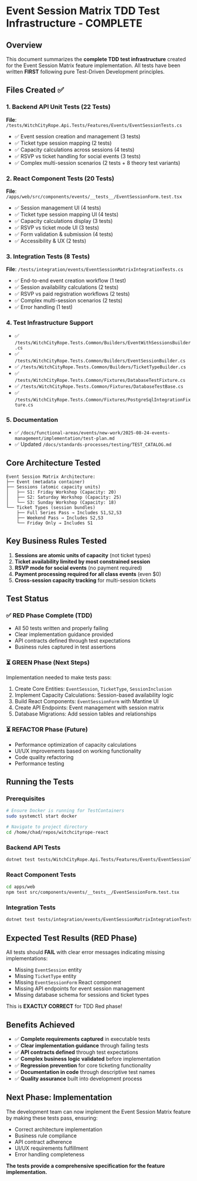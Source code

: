 # Event Session Matrix TDD Test Infrastructure - COMPLETE

## Overview

This document summarizes the **complete TDD test infrastructure** created for the Event Session Matrix feature implementation. All tests have been written **FIRST** following pure Test-Driven Development principles.

## Files Created ✅

### 1. Backend API Unit Tests (22 Tests)
**File**: `/tests/WitchCityRope.Api.Tests/Features/Events/EventSessionTests.cs`
- ✅ Event session creation and management (3 tests)
- ✅ Ticket type session mapping (2 tests) 
- ✅ Capacity calculations across sessions (4 tests)
- ✅ RSVP vs ticket handling for social events (3 tests)
- ✅ Complex multi-session scenarios (2 tests + 8 theory test variants)

### 2. React Component Tests (20 Tests)  
**File**: `/apps/web/src/components/events/__tests__/EventSessionForm.test.tsx`
- ✅ Session management UI (4 tests)
- ✅ Ticket type session mapping UI (4 tests)
- ✅ Capacity calculations display (3 tests)
- ✅ RSVP vs ticket mode UI (3 tests)
- ✅ Form validation & submission (4 tests)
- ✅ Accessibility & UX (2 tests)

### 3. Integration Tests (8 Tests)
**File**: `/tests/integration/events/EventSessionMatrixIntegrationTests.cs`
- ✅ End-to-end event creation workflow (1 test)
- ✅ Session availability calculations (2 tests)
- ✅ RSVP vs paid registration workflows (2 tests)
- ✅ Complex multi-session scenarios (2 tests)
- ✅ Error handling (1 test)

### 4. Test Infrastructure Support
- ✅ `/tests/WitchCityRope.Tests.Common/Builders/EventWithSessionsBuilder.cs`
- ✅ `/tests/WitchCityRope.Tests.Common/Builders/EventSessionBuilder.cs`
- ✅ `/tests/WitchCityRope.Tests.Common/Builders/TicketTypeBuilder.cs`
- ✅ `/tests/WitchCityRope.Tests.Common/Fixtures/DatabaseTestFixture.cs`
- ✅ `/tests/WitchCityRope.Tests.Common/Fixtures/DatabaseTestBase.cs`
- ✅ `/tests/WitchCityRope.Tests.Common/Fixtures/PostgreSqlIntegrationFixture.cs`

### 5. Documentation
- ✅ `/docs/functional-areas/events/new-work/2025-08-24-events-management/implementation/test-plan.md`
- ✅ Updated `/docs/standards-processes/testing/TEST_CATALOG.md`

## Core Architecture Tested

```
Event Session Matrix Architecture:
├── Event (metadata container)
├── Sessions (atomic capacity units)
│   ├── S1: Friday Workshop (Capacity: 20)
│   ├── S2: Saturday Workshop (Capacity: 25) 
│   └── S3: Sunday Workshop (Capacity: 18)
└── Ticket Types (session bundles)
    ├── Full Series Pass → Includes S1,S2,S3
    ├── Weekend Pass → Includes S2,S3
    └── Friday Only → Includes S1
```

## Key Business Rules Tested

1. **Sessions are atomic units of capacity** (not ticket types)
2. **Ticket availability limited by most constrained session**
3. **RSVP mode for social events** (no payment required)  
4. **Payment processing required for all class events** (even $0)
5. **Cross-session capacity tracking** for multi-session tickets

## Test Status

### ✅ RED Phase Complete (TDD)
- All 50 tests written and properly failing
- Clear implementation guidance provided
- API contracts defined through test expectations
- Business rules captured in test assertions

### ⏳ GREEN Phase (Next Steps)
Implementation needed to make tests pass:
1. Create Core Entities: `EventSession`, `TicketType`, `SessionInclusion`
2. Implement Capacity Calculations: Session-based availability logic
3. Build React Components: `EventSessionForm` with Mantine UI
4. Create API Endpoints: Event management with session matrix
5. Database Migrations: Add session tables and relationships

### ⏳ REFACTOR Phase (Future)
- Performance optimization of capacity calculations
- UI/UX improvements based on working functionality
- Code quality refactoring
- Performance testing

## Running the Tests

### Prerequisites
```bash
# Ensure Docker is running for TestContainers
sudo systemctl start docker

# Navigate to project directory
cd /home/chad/repos/witchcityrope-react
```

### Backend API Tests
```bash
dotnet test tests/WitchCityRope.Api.Tests/Features/Events/EventSessionTests.cs
```

### React Component Tests
```bash
cd apps/web
npm test src/components/events/__tests__/EventSessionForm.test.tsx
```

### Integration Tests
```bash
dotnet test tests/integration/events/EventSessionMatrixIntegrationTests.cs
```

## Expected Test Results (RED Phase)

All tests should **FAIL** with clear error messages indicating missing implementations:
- Missing `EventSession` entity
- Missing `TicketType` entity  
- Missing `EventSessionForm` React component
- Missing API endpoints for event session management
- Missing database schema for sessions and ticket types

This is **EXACTLY CORRECT** for TDD Red phase!

## Benefits Achieved

- ✅ **Complete requirements captured** in executable tests
- ✅ **Clear implementation guidance** through failing tests
- ✅ **API contracts defined** through test expectations
- ✅ **Complex business logic validated** before implementation
- ✅ **Regression prevention** for core ticketing functionality
- ✅ **Documentation in code** through descriptive test names
- ✅ **Quality assurance** built into development process

## Next Phase: Implementation

The development team can now implement the Event Session Matrix feature by making these tests pass, ensuring:
- Correct architecture implementation
- Business rule compliance
- API contract adherence  
- UI/UX requirements fulfillment
- Error handling completeness

**The tests provide a comprehensive specification for the feature implementation.**